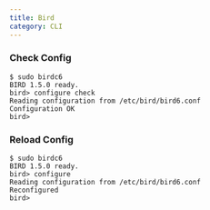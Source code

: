 ```yaml
---
title: Bird
category: CLI
---
```

### Check Config

```
$ sudo birdc6 
BIRD 1.5.0 ready.
bird> configure check 
Reading configuration from /etc/bird/bird6.conf
Configuration OK
bird>
```

### Reload Config

```
$ sudo birdc6 
BIRD 1.5.0 ready.
bird> configure 
Reading configuration from /etc/bird/bird6.conf
Reconfigured
bird>
```
